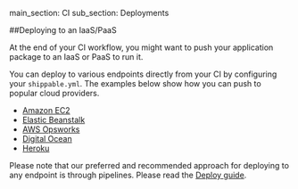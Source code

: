 main_section: CI
sub_section: Deployments

##Deploying to an IaaS/PaaS

At the end of your CI workflow, you might want to push your application package to an IaaS or PaaS to run it.

You can deploy to various endpoints directly from your CI by configuring your `shippable.yml`. The examples below show how you can push to popular cloud providers.

- [Amazon EC2](deploy-to-ec2/)
- [Elastic Beanstalk](deploy-to-aws-beanstalk/)
- [AWS Opsworks](deploy-to-aws-opsworks/)
- [Digital Ocean](deploy-to-digital-ocean/)
- [Heroku](deploy-to-heroku/)

Please note that our preferred and recommended approach for deploying to any endpoint is through pipelines. Please read the [Deploy guide](../deploy/why-deploy/).

